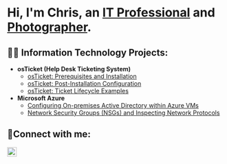 <h1>Hi, I'm Chris, an <a href="https://linkedin.com/in/chriscms" target="_blank">IT Professional</a> and <a href="https://www.chrisstallings.com" target="_blank">Photographer</a>.</h1>

<h2>👨‍💻 Information Technology Projects:</h2>

- <b>osTicket (Help Desk Ticketing System)</b>
  - [osTicket: Prerequisites and Installation](https://github.com/chris-stallings/osticket-prereqs)
  - [osTicket: Post-Installation Configuration](https://github.com/chris-stallings/post-install-config)
  - [osTicket: Ticket Lifecycle Examples](https://github.com/chris-stallings/ticket-lifecycle)
- <b>Microsoft Azure</b>
  - [Configuring On-premises Active Directory within Azure VMs](https://github.com/chris-stallings/configure-ad)
  - [Network Security Groups (NSGs) and Inspecting Network Protocols](https://github.com/chris-stallings/azure-network-protocols)

<h2>🤳Connect with me:</h2>

[<img align="left" alt="Chris | LinkedIn" width="22px" src="https://cdn.jsdelivr.net/npm/simple-icons@v3/icons/linkedin.svg" />][linkedin]


[linkedin]: https://linkedin.com/in/chriscms

<!---
chris-stallings/chris-stallings is a ✨ special ✨ repository because its `README.md` (this file) appears on your GitHub profile.
You can click the Preview link to take a look at your changes.
--->
